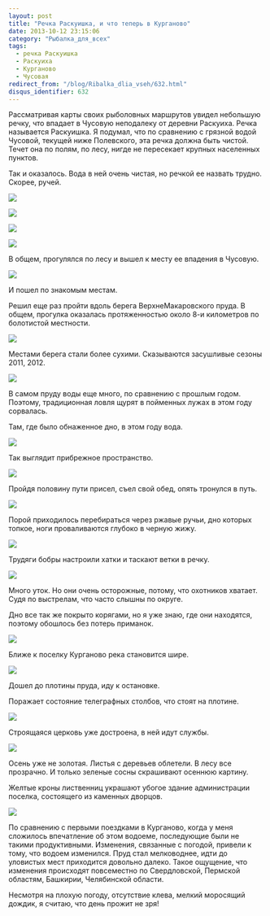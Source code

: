 ```yaml
---
layout: post
title: "Речка Раскуишка, и что теперь в Курганово"
date: 2013-10-12 23:15:06
category: "Рыбалка_для_всех"
tags:
  - речка Раскуишка
  - Раскуиха
  - Курганово
  - Чусовая
redirect_from: "/blog/Ribalka_dlia_vseh/632.html"
disqus_identifier: 632
---
```

Рассматривая карты своих рыболовных маршрутов увидел небольшую речку,
что впадает в Чусовую неподалеку от деревни Раскуиха. Речка называется
Раскуишка. Я подумал, что по сравнению с грязной водой Чусовой, текущей
ниже Полевского, эта речка должна быть чистой. Течет она по полям, по
лесу, нигде не пересекает крупных населенных пунктов.

Так и оказалось. Вода в ней очень чистая, но речкой ее назвать трудно.
Скорее, ручей.

![](http://fishingguru.ru/uploads/images/00/00/01/2013/10/12/1f99be.jpg)

![](http://fishingguru.ru/uploads/images/00/00/01/2013/10/12/710afe.jpg)

![](http://fishingguru.ru/uploads/images/00/00/01/2013/10/12/8566c0.jpg)

![](http://fishingguru.ru/uploads/images/00/00/01/2013/10/12/8c546f.jpg)

В общем, прогулялся по лесу и вышел к месту ее впадения в Чусовую.

![](http://fishingguru.ru/uploads/images/00/00/01/2013/10/12/a7e84c.jpg)

И пошел по знакомым местам.

Решил еще раз пройти вдоль берега ВерхнеМакаровского пруда. В общем,
прогулка оказалась протяженностью около 8-и километров по болотистой
местности.

![](http://fishingguru.ru/uploads/images/00/00/01/2013/10/12/38d74c.jpg)

Местами берега стали более сухими. Сказываются засушливые сезоны 2011,
2012.

![](http://fishingguru.ru/uploads/images/00/00/01/2013/10/12/182802.jpg)

В самом пруду воды еще много, по сравнению с прошлым годом. Поэтому,
традиционная ловля щурят в пойменных лужах в этом году сорвалась.

Там, где было обнаженное дно, в этом году вода.

![](http://fishingguru.ru/uploads/images/00/00/01/2013/10/12/f7695a.jpg)

Так выглядит прибрежное пространство.

![](http://fishingguru.ru/uploads/images/00/00/01/2013/10/12/c5385e.jpg)

Пройдя половину пути присел, съел свой обед, опять тронулся в путь.

![](http://fishingguru.ru/uploads/images/00/00/01/2013/10/12/c01a1f.jpg)

Порой приходилось перебираться через ржавые ручьи, дно которых топкое,
ноги проваливаются глубоко в черную жижу.

![](http://fishingguru.ru/uploads/images/00/00/01/2013/10/12/70c303.jpg)

Трудяги бобры настроили хатки и таскают ветки в речку.

![](http://fishingguru.ru/uploads/images/00/00/01/2013/10/12/ba7d09.jpg)

Много уток. Но они очень осторожные, потому, что охотников хватает. Судя
по выстрелам, что часто слышны по округе.

Дно все так же покрыто корягами, но я уже знаю, где они находятся,
поэтому обошлось без потерь приманок.

![](http://fishingguru.ru/uploads/images/00/00/01/2013/10/12/0b5410.jpg)

Ближе к поселку Курганово река становится шире.

![](http://fishingguru.ru/uploads/images/00/00/01/2013/10/12/120a5f.jpg)

Дошел до плотины пруда, иду к остановке.

Поражает состояние телеграфных столбов, что стоят на плотине.

![](http://fishingguru.ru/uploads/images/00/00/01/2013/10/12/eb44f1.jpg)

Строящаяся церковь уже достроена, в ней идут службы.

![](http://fishingguru.ru/uploads/images/00/00/01/2013/10/12/a687db.jpg)

Осень уже не золотая. Листья с деревьев облетели. В лесу все прозрачно.
И только зеленые сосны скрашивают осеннюю картину.

Желтые кроны лиственниц украшают убогое здание администрации поселка,
состоящего из каменных дворцов.

![](http://fishingguru.ru/uploads/images/00/00/01/2013/10/12/e09e82.jpg)

По сравнению с первыми поездками в Курганово, когда у меня сложилось
впечатление об этом водоеме, последующие были не такими продуктивными.
Изменения, связанные с погодой, привели к тому, что водоем изменился.
Пруд стал мелководнее, идти до уловистых мест приходится довольно
далеко. Такое ощущение, что изменения происходят повсеместно по
Свердловской, Пермской областям, Башкирии, Челябинской области.

Несмотря на плохую погоду, отсутствие клева, мелкий моросящий дождик, я
считаю, что день прожит не зря!
